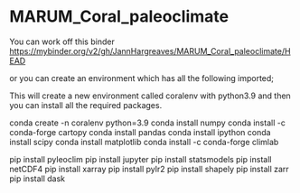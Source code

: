 # MARUM_Coral_paleoclimate

You can work off this binder https://mybinder.org/v2/gh/JannHargreaves/MARUM_Coral_paleoclimate/HEAD

or you can create an environment which has all the following imported; 

This will create a new environment called coralenv with python3.9 and then you can install all the required packages.

conda create -n coralenv python=3.9
conda install numpy
conda install -c conda-forge cartopy
conda install pandas
conda install ipython
conda install scipy
conda install matplotlib
conda install -c conda-forge climlab


pip install pyleoclim
pip install jupyter
pip install statsmodels
pip install netCDF4
pip install xarray
pip install pylr2
pip install shapely
pip install zarr
pip install dask

